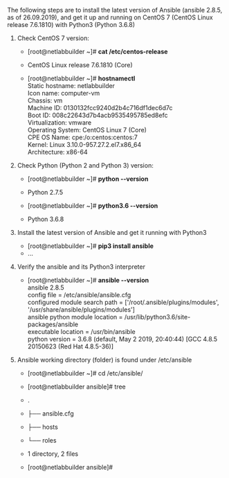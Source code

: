 The following steps are to install the latest version of Ansible (ansible 2.8.5, as of 26.09.2019), and get it up and running on CentOS 7 (CentOS Linux release 7.6.1810) with Python3 (Python 3.6.8)

1. Check CentOS 7 version:
   * [root@netlabbuilder ~]# **cat /etc/centos-release**  
   * CentOS Linux release 7.6.1810 (Core)

   * [root@netlabbuilder ~]# **hostnamectl**  
   Static hostname: netlabbuilder  
         Icon name: computer-vm  
           Chassis: vm  
        Machine ID: 0130132fcc9240d2b4c716df1dec6d7c  
           Boot ID: 008c22643d7b4acb9535495785ed8efc  
    Virtualization: vmware  
  Operating System: CentOS Linux 7 (Core)  
       CPE OS Name: cpe:/o:centos:centos:7  
            Kernel: Linux 3.10.0-957.27.2.el7.x86_64  
      Architecture: x86-64  
      
2. Check Python (Python 2 and Python 3) version:

   * [root@netlabbuilder ~]# **python --version**  
   * Python 2.7.5

   * [root@netlabbuilder ~]# **python3.6 --version**  
   * Python 3.6.8

3. Install the latest version of Ansible and get it running with Python3

   * [root@netlabbuilder ~]# **pip3 install ansible**  
   * ...

4. Verify the ansible and its Python3 interpreter

   * [root@netlabbuilder ~]# **ansible --version**  
ansible 2.8.5  
  config file = /etc/ansible/ansible.cfg  
  configured module search path = ['/root/.ansible/plugins/modules', '/usr/share/ansible/plugins/modules']  
  ansible python module location = /usr/lib/python3.6/site-packages/ansible  
  executable location = /usr/bin/ansible  
  python version = 3.6.8 (default, May  2 2019, 20:40:44) [GCC 4.8.5 20150623 (Red Hat 4.8.5-36)]  
  
5. Ansible working directory (folder) is found under /etc/ansible

   * [root@netlabbuilder ~]# cd /etc/ansible/  
   * [root@netlabbuilder ansible]# tree  
   * .
   * ├── ansible.cfg
   * ├── hosts
   * └── roles

   * 1 directory, 2 files
   * [root@netlabbuilder ansible]#
